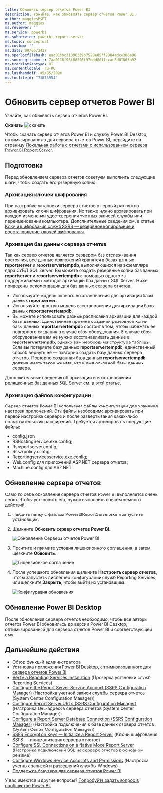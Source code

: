 ```yaml
---
title: Обновить сервер отчетов Power BI
description: Узнайте, как обновлять сервер отчетов Power BI.
author: maggiesMSFT
ms.author: maggies
ms.reviewer: ''
ms.service: powerbi
ms.subservice: powerbi-report-server
ms.topic: conceptual
ms.custom: ''
ms.date: 09/05/2017
ms.openlocfilehash: eac019bc31396359b7520e057f2384adce386a96
ms.sourcegitcommit: 7aa0136f93f88516f97ddd8031ccac5d07863b92
ms.translationtype: HT
ms.contentlocale: ru-RU
ms.lasthandoff: 05/05/2020
ms.locfileid: "73873954"
---
```

# <a name="upgrade-power-bi-report-server"></a>Обновить сервер отчетов Power BI

Узнайте, как обновлять сервер отчетов Power BI.

 **Скачать** ![скачать](media/upgrade/download.png "Скачать")

Чтобы скачать сервер отчетов Power BI и службу Power BI Desktop, оптимизированную для сервера отчетов Power BI, перейдите на страницу [Локальная работа с отчетами с использованием сервера Power BI Report Server](https://powerbi.microsoft.com/report-server/).

## <a name="before-you-begin"></a>Подготовка

Перед обновлением сервера отчетов советуем выполнить следующие шаги, чтобы создать его резервную копию.

### <a name="backing-up-the-encryption-keys"></a>Архивация ключей шифрования

При настройке установки сервера отчетов в первый раз нужно архивировать ключи шифрования. Их также нужно архивировать при каждом изменении удостоверения учетных записей службы или переименовании компьютера. Дополнительные сведения см. в статье [Ключи шифрования служб SSRS — резервное копирование и восстановление ключей шифрования](https://docs.microsoft.com/sql/reporting-services/install-windows/ssrs-encryption-keys-back-up-and-restore-encryption-keys).

### <a name="backing-up-the-report-server-databases"></a>Архивация баз данных сервера отчетов

Так как сервер отчетов является сервером без отслеживания состояния, все данные приложений хранятся в базах данных **reportserver** и **reportservertempdb**, выполняющихся на экземпляре ядра СУБД SQL Server. Вы можете создать резервные копии баз данных **reportserver** и **reportservertempdb** с помощью одного из поддерживаемых методов архивации баз данных SQL Server. Ниже приведены рекомендации для баз данных сервера отчетов.

* Используйте модель полного восстановления для архивации базы данных **reportserver**.
* Используйте простую модель восстановления для архивации базы данных **reportservertempdb**.
* Вы можете использовать разные расписания архивации для каждой базы данных. Единственная причина создания резервной копии базы данных **reportservertempdb** состоит в том, чтобы избежать ее повторного создания в случае сбоя оборудования. В случае сбоя оборудования вам не нужно восстанавливать данные в **reportservertempdb**, однако вам необходима структура таблицы. Если вы потеряете базу данных **reportservertempdb**, единственный способ вернуть ее — повторно создать базу данных сервера отчетов. Повторно созданная база данных **reportservertempdb** должна иметь такое же имя, что и имя основной базы данных сервера.

Дополнительные сведения об архивации и восстановлении реляционных баз данных SQL Server см. в [этой статье](https://docs.microsoft.com/sql/relational-databases/backup-restore/back-up-and-restore-of-sql-server-databases).

### <a name="backing-up-the-configuration-files"></a>Архивация файлов конфигурации

Сервер отчетов Power BI использует файлы конфигурации для хранения настроек приложений. Эти файлы необходимо архивировать при первой настройке сервера и после развертывания каких-либо пользовательских расширений. Требуется архивировать следующие файлы:

* config.json
* RSHostingService.exe.config;
* Rsreportserver.config;
* Rssvrpolicy.config;
* Reportingservicesservice.exe.config;
* Web.config для приложений ASP.NET сервера отчетов;
* Machine.config для ASP.NET.

## <a name="upgrade-the-report-server"></a>Обновление сервера отчетов

Само по себе обновление сервера отчетов Power BI выполняется очень легко. Чтобы установить его, нужно выполнить совсем немного действий.

1. Найдите папку с файлом PowerBIReportServer.exe и запустите установщик.

2. Щелкните **Обновить сервер отчетов Power BI**.

    ![Обновление Сервера отчетов Power BI](media/upgrade/reportserver-upgrade1.png "Обновить сервер отчетов Power BI")

3. Прочтите и примите условия лицензионного соглашения, а затем щелкните **Обновить**.

    ![Лицензионное соглашение](media/upgrade/reportserver-upgrade-eula.png "Лицензионное соглашение")

4. После успешного обновления щелкните **Настроить сервер отчетов**, чтобы запустить диспетчер конфигурации служб Reporting Services, или щелкните **Закрыть**, чтобы выйти из установщика.

    ![Конфигурация обновления](media/upgrade/reportserver-upgrade-configure.png)

## <a name="upgrade-power-bi-desktop"></a>Обновление Power BI Desktop

После обновления сервера отчетов необходимо, чтобы все авторы отчетов Power BI обновились до версии Power BI Desktop, оптимизированной для сервера отчетов Power BI и соответствующей ему.

## <a name="next-steps"></a>Дальнейшие действия

* [Обзор функций администратора](admin-handbook-overview.md)  
* [Установка приложения Power BI Desktop, оптимизированного для сервера отчетов Power BI](install-powerbi-desktop.md)  
* [Verify a Reporting Services installation](https://docs.microsoft.com/sql/reporting-services/install-windows/verify-a-reporting-services-installation) (Проверка установки служб Reporting Services)  
* [Configure the Report Server Service Account (SSRS Configuration Manager)](https://docs.microsoft.com/sql/reporting-services/install-windows/configure-the-report-server-service-account-ssrs-configuration-manager) (Настройка учетной записи службы сервера отчетов (System Center Configuration Manager))  
* [Configure Report Server URLs (SSRS Configuration Manager)](https://docs.microsoft.com/sql/reporting-services/install-windows/configure-report-server-urls-ssrs-configuration-manager) (Настройка URL-адресов сервера отчетов (System Center Configuration Manager))  
* [Configure a Report Server Database Connection (SSRS Configuration Manager)](https://docs.microsoft.com/sql/reporting-services/install-windows/configure-a-report-server-database-connection-ssrs-configuration-manager) (Настройка подключения к базе данных сервера отчетов (System Center Configuration Manager))  
* [SSRS Encryption Keys — Initialize a Report Server](https://docs.microsoft.com/sql/reporting-services/install-windows/ssrs-encryption-keys-initialize-a-report-server) (Ключи шифрования SSRS — инициализация сервера отчетов)  
* [Configure SSL Connections on a Native Mode Report Server](https://docs.microsoft.com/sql/reporting-services/security/configure-ssl-connections-on-a-native-mode-report-server) (Настройка подключений SSL на сервере отчетов в основном режиме)  
* [Configure Windows Service Accounts and Permissions](https://docs.microsoft.com/sql/database-engine/configure-windows/configure-windows-service-accounts-and-permissions) (Настройка учетных записей и разрешений службы Windows)  
* [Поддержка браузера для сервера отчетов Power BI](browser-support.md)

У вас имеются и другие вопросы? [Попробуйте задать вопрос в сообществе Power BI.](https://community.powerbi.com/)